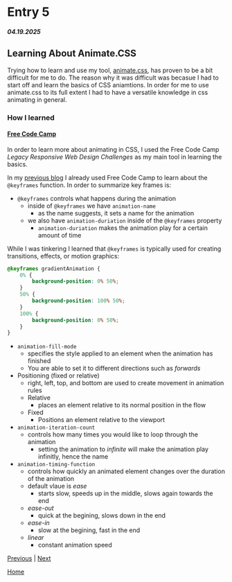 # Entry 5
##### 04.19.2025

## Learning About Animate.CSS
Trying how to learn and use my tool, [animate.css](https://animate.style/), has proven to be a bit difficult for me to do. The reason why it was difficult was becasue I had to start off and learn the basics of CSS aniamtions. In order for me to use animate.css to its full extent I had to have a versatile knowledge in css animating in general. 

### How I learned
#### [Free Code Camp](https://www.freecodecamp.org/)
In order to learn more about animating in CSS, I used the Free Code Camp _Legacy Responsive Web Design Challenges_ as my main tool in learning the basics.

In my [previous blog](entry04.md) I already used Free Code Camp to learn about the `@keyframes` function. In order to summarize key frames is: 
* `@keyframes` controls what happens during the animation
  * inside of `@keyframes` we have `animation-name`
    * as the name suggests, it sets a name for the animation
  * we also have `animation-duriation` inside of the `@keyframes` property
    * `animation-duriation` makes the animation play for a certain amount of time

While I was tinkering I learned that `@keyframes` is typically used for creating transitions, effects, or motion graphics: 

```CSS
@keyframes gradientAnimation {
    0% {
        background-position: 0% 50%;
    }
    50% {
        background-position: 100% 50%;
    }
    100% {
        background-position: 0% 50%;
    }
}
```
* `animation-fill-mode`
  *  specifies the style applied to an element when the animation has finished
  *  You are able to set it to different directions such as _forwards_
* Positioning (fixed or relative)
  * right, left, top, and bottom are used to create movement in animation rules
  * Relative
    * places an element relative to its normal position in the flow
  * Fixed
    * Positions an element relative to the viewport
* `animation-iteration-count`
  * controls how many times you would like to loop through the animation
    * setting the animation to _infinite_ will make the animation play infinitly, hence the name
* `animation-timing-function`
  *  controls how quickly an animated element changes over the duration of the animation
    * default vlaue is _ease_
      * starts slow, speeds up in the middle, slows again towards the end
    * _ease-out_
      * quick at the begining, slows down in the end
    * _ease-in_
      * slow at the begining, fast in the end
    * _linear_
      * constant animation speed 
       



[Previous](entry04.md) | [Next](entry06.md)

[Home](../README.md)
